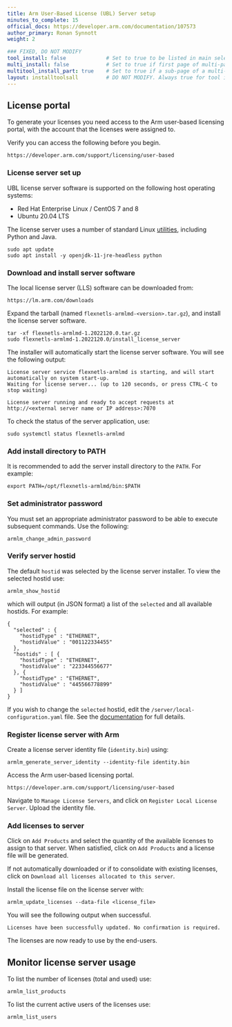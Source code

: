 ```yaml
---
title: Arm User-Based License (UBL) Server setup
minutes_to_complete: 15
official_docs: https://developer.arm.com/documentation/107573
author_primary: Ronan Synnott
weight: 2                      

### FIXED, DO NOT MODIFY
tool_install: false             # Set to true to be listed in main selection page, else false
multi_install: false            # Set to true if first page of multi-page article, else false
multitool_install_part: true    # Set to true if a sub-page of a multi-page article, else false
layout: installtoolsall         # DO NOT MODIFY. Always true for tool install articles
---
```

## License portal

To generate your licenses you need access to the Arm user-based licensing portal, with the account that the licenses were assigned to.

Verify you can access the following before you begin.
```url
https://developer.arm.com/support/licensing/user-based
```

### License server set up

UBL license server software is supported on the following host operating systems:
* Red Hat Enterprise Linux / CentOS 7 and 8
* Ubuntu 20.04 LTS

The license server uses a number of standard Linux [utilities](https://developer.arm.com/documentation/107573/latest/Getting-started-with-user-based-licensing/Hardware-and-software-requirements), including Python and Java.
```console
sudo apt update
sudo apt install -y openjdk-11-jre-headless python
```

### Download and install server software

The local license server (LLS) software can be downloaded from:
```url
https://lm.arm.com/downloads
```
Expand the tarball (named `flexnetls-armlmd-<version>.tar.gz`), and install the license server software.
```console
tar -xf flexnetls-armlmd-1.2022120.0.tar.gz
sudo flexnetls-armlmd-1.2022120.0/install_license_server
```
The installer will automatically start the license server software. You will see the following output:
```output
License server service flexnetls-armlmd is starting, and will start automatically on system start-up.
Waiting for license server... (up to 120 seconds, or press CTRL-C to stop waiting)

License server running and ready to accept requests at http://<external server name or IP address>:7070
```
To check the status of the server application, use:
```console
sudo systemctl status flexnetls-armlmd
```
### Add install directory to PATH

It is recommended to add the server install directory to the `PATH`. For example:
```console
export PATH=/opt/flexnetls-armlmd/bin:$PATH
```
### Set administrator password

You must set an appropriate administrator password to be able to execute subsequent commands. Use the following:
```console
armlm_change_admin_password
```

### Verify server hostid

The default `hostid` was selected by the license server installer. To view the selected hostid use:
```console
armlm_show_hostid
```
which will output (in JSON format) a list of the `selected` and all available hostids. For example:
```output
{
  "selected" : {
    "hostidType" : "ETHERNET",
    "hostidValue" : "001122334455"
  },
  "hostids" : [ {
    "hostidType" : "ETHERNET",
    "hostidValue" : "223344556677"
  }, {
    "hostidType" : "ETHERNET",
    "hostidValue" : "445566778899"
  } ]
}
```
If you wish to change the `selected` hostid, edit the `/server/local-configuration.yaml` file. See the [documentation](https://developer.arm.com/documentation/107573/latest/Getting-started-with-user-based-licensing/Register-your-license-server) for full details.

### Register license server with Arm

Create a license server identity file (`identity.bin`) using:
```console
armlm_generate_server_identity --identity-file identity.bin
```
Access the Arm user-based licensing portal.
```url
https://developer.arm.com/support/licensing/user-based
```
Navigate to `Manage License Servers`, and click on `Register Local License Server`. Upload the identity file.

### Add licenses to server

Click on `Add Products` and select the quantity of the available licenses to assign to that server. When satisfied, click on `Add Products` and a license file will be generated.

If not automatically downloaded or if to consolidate with existing licenses, click on `Download all licenses allocated to this server`.

Install the license file on the license server with:
```console
armlm_update_licenses --data-file <license_file>
```
You will see the following output when successful.
```output
Licenses have been successfully updated. No confirmation is required.
```
The licenses are now ready to use by the end-users.

## Monitor license server usage

To list the number of licenses (total and used) use:
```console
armlm_list_products
```
To list the current active users of the licenses use:
```console
armlm_list_users
```
